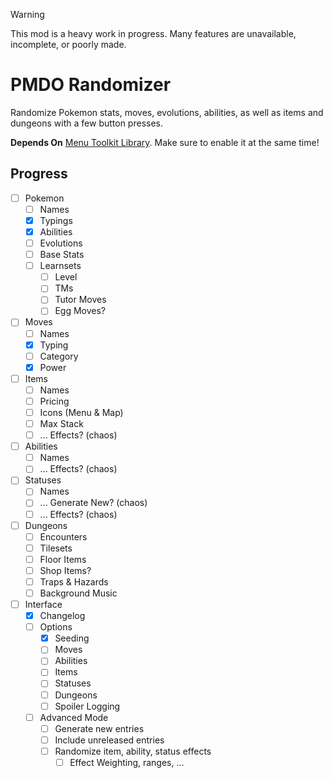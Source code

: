 > [!WARNING]
> This mod is a heavy work in progress. Many features are unavailable, incomplete, or poorly made.
# PMDO Randomizer
Randomize Pokemon stats, moves, evolutions, abilities, as well as items and dungeons with a few button presses.

**Depends On** [Menu Toolkit Library](../Menu_Toolkit_Library/). Make sure to enable it at the same time!
## Progress
- [ ] Pokemon
  - [ ] Names
  - [X] Typings
  - [X] Abilities
  - [ ] Evolutions 
  - [ ] Base Stats
  - [ ] Learnsets
    - [ ] Level
    - [ ] TMs
    - [ ] Tutor Moves
    - [ ] Egg Moves?
- [ ] Moves
  - [ ] Names
  - [X] Typing
  - [ ] Category
  - [X] Power
- [ ] Items
  - [ ] Names
  - [ ] Pricing
  - [ ] Icons (Menu & Map)
  - [ ] Max Stack
  - [ ] ... Effects? (chaos)
- [ ] Abilities
  - [ ] Names
  - [ ] ... Effects? (chaos)
- [ ] Statuses
  - [ ] Names
  - [ ] ... Generate New? (chaos)
  - [ ] ... Effects? (chaos)
- [ ] Dungeons
  - [ ] Encounters
  - [ ] Tilesets
  - [ ] Floor Items
  - [ ] Shop Items?
  - [ ] Traps & Hazards
  - [ ] Background Music
- [ ] Interface
  - [X] Changelog
  - [ ] Options
    - [X] Seeding
    - [ ] Moves
    - [ ] Abilities
    - [ ] Items
    - [ ] Statuses
    - [ ] Dungeons
    - [ ] Spoiler Logging
  - [ ] Advanced Mode
    - [ ] Generate new entries
    - [ ] Include unreleased entries
    - [ ] Randomize item, ability, status effects
      - [ ] Effect Weighting, ranges, ...